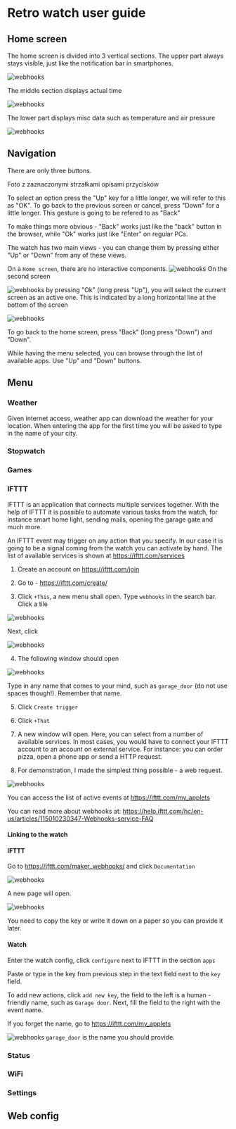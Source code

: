 # Retro watch user guide



## Home screen

The home screen is divided into 3 vertical sections. The upper part always stays visible, just like the notification bar in smartphones.

![webhooks]( 1.png )

The middle section displays actual time

![webhooks]( 2.png )

The lower part displays misc data such as temperature and air pressure

![webhooks]( 3.png )

## Navigation

There are only three buttons. 

Foto z zaznaczonymi strzałkami opisami przycisków

To select an option press the "Up" key for a little longer, we will refer to this as "OK". To go back to the previous screen or cancel, press "Down" for a little longer. This gesture is going to be refered to as "Back"

To make things more obvious - "Back" works just like the "back" button in the browser, while "Ok" works just like "Enter" on regular PCs.

The watch has two main views - you can change them by pressing either "Up" or "Down" from any of these views. 

On a `Home screen`, there are no interactive components.
![webhooks]( 4.png )
On the second screen

![webhooks]( 5.png )
by pressing "Ok" (long press "Up"), you will select the current screen as an active one. This is indicated by a long horizontal line at the bottom of the screen

![webhooks]( 6.png )

To go back to the home screen, press "Back" (long press "Down") and "Down".

While having the menu selected, you can browse through the list of available apps. Use "Up" and "Down" buttons.

## Menu

### Weather
Given internet access, weather app can download the weather for your location.
When entering the app for the first time you will be asked to type in the name of your city. 
### Stopwatch

### Games

### IFTTT

IFTTT is an application that connects multiple services together.
With the help of IFTTT it is possible to automate various tasks from the watch, for instance smart home light, sending mails, opening the garage gate and much more.

An IFTTT event may trigger on any action that you specify. In our case it is going to be a signal coming from the watch you can activate by hand. The list of available services is shown at https://ifttt.com/services

1. Create an account on https://ifttt.com/join

2. Go to - https://ifttt.com/create/

3. Click `+This`, a new menu shall open. Type `webhooks` in the search bar. Click a tile 

![webhooks]( webhooks.png )

Next, click 

![webhooks]( receive.png )

4. The following window should open

![webhooks]( name.png )

Type in any name that comes to your mind, such as `garage_door` (do not use spaces though!). Remember that name.

5. Click `Create trigger`

6. Click `+That`

7. A new window will open. Here, you can select from a number of available services. In most cases, you would have to connect your IFTTT account to an account on external service. For instance: you can order pizza, open a phone app or send a HTTP request.

8. For demonstration, I made the simplest thing possible - a web request. 

![webhooks]( final.png )


You can access the list of active events at https://ifttt.com/my_applets

You can read more about webhooks at: https://help.ifttt.com/hc/en-us/articles/115010230347-Webhooks-service-FAQ

#### Linking to the watch

#### IFTTT

Go to https://ifttt.com/maker_webhooks/ and click `Documentation`

![webhooks]( docsbutton.png )

A new page will open. 

![webhooks]( docs.png )

You need to copy the key or write it down on a paper so you can provide it later.

#### Watch

Enter the watch config, click `configure` next to IFTTT in the section `apps`

Paste or type in the key from previous step in the text field next to the `key` field.

To add new actions, click `add new key`, the field to the left is a human - friendly name, such as `Garage door`. Next, fill the field to the right with the event name.

If you forget the name, go to https://ifttt.com/my_applets

![webhooks]( eventtile.png ) `garage_door` is the name you should provide.


### Status

### WiFi

### Settings


## Web config